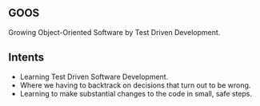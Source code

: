 ## GOOS

Growing Object-Oriented Software by Test Driven Development.


## Intents

- Learning Test Driven Software Development.
- Where we having to backtrack on decisions that turn out to be wrong.
- Learning to make substantial changes to the code in small, safe steps.